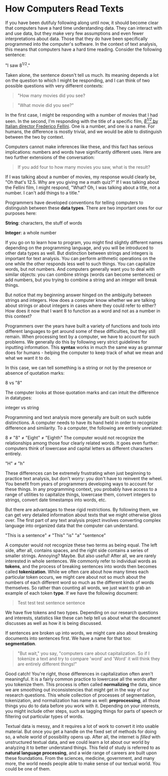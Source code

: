 # How Computers Read Texts

If you have been dutifuly following along until now, it should become clear that computers have a hard time understanding data. They can interact with and use data, but they make very few assumptions and even fewer interpretations about data. Those that they do have been specifically programmed into the computer's software. In the context of text analysis, this means that computers have a hard time reading. Consider the following sentence:

"I saw 8<sup>1/2</sup>."

Taken alone, the sentence doesn't tell us much. Its meaning depends a lot on the question to which I might be responding, and I can think of two possible questions with very different contexts:

> "How many movies did you see?

> "What movie did you see?"

In the first case, I might be responding with a number of movies that I had seen. In the second, I'm responding with the title of a specific film, [*8<sup>1/2</sup>* by Italian director Frederico Fellini](https://en.wikipedia.org/wiki/8%C2%BD). One is a number, and one is a name. For humans, the difference is mostly trivial, and we would be able to distinguish between the two by context. 

Computers cannot make inferences like these, and this fact has serious implications: numbers and words have significantly different uses. Here are two further extensions of the conversation:

> If you add four to how many movies you saw, what is the result?

If I was talking about a number of movies, my response would clearly be, "Oh that's 12.5. Why are you giving me a math quiz?" If I was talking about the Fellini film, I might respond, "What? Oh, I was talking about a title, not a number. I can't add things to a title."

Programmers have developed conventions for telling computers to distinguish between these **data types**.  There are two important ones for our purposes here:

**String**: characters, the stuff of words

**Integer**: a whole number

If you go on to learn how to program, you might find slightly different names depending on the programming language, and you will be introduced to other data types as well. But distinction between strings and integers is important for text analysis. You can perform arithmetic operations on the one while the other responds less well to such things. You can capitalize words, but not numbers. And computers generally want you to deal with similar objects: you can combine strings (words can become sentences) or add numbers, but you trying to combine a string and an integer will break things.

But notice that my beginning answer hinged on the ambiguity between strings and integers. How does a computer know whether we are talking about strings or about integers in cases where they could refer to either? How does it now that I want 8 to function as a word and not as a number in this context?

Programmers over the years have built a variety of functions and tools into different languages to get around some of these difficulties, but they still remain. When processing text by a computer, we have to account for such problems. We generally do this by following very strict guidelines for inputting information. This **syntax** works in much the same way as grammar does for humans - helping the computer to keep track of what we mean and what we want it to do. 

In this case, we can tell something is a string or not by the presence or absence of quotation marks:

8 vs "8"

The computer looks at those quotation marks and can intuit the difference in datatypes: 

integer vs string

Programming and text analysis more generally are built on such subtle distinctions. A computer needs to have its hand held in order to recognize difference and similarity. To a computer, the following are entirely unrelated:

8 ≠ "8" ≠ "Eight" ≠ "Eighth"
The computer would not recognize the relationships among those four clearly related words. It goes even further: computers think of lowercase and capital letters as different characters entirely. 

"H" ≠ "h"

These differences can be extremely frustrating when just beginning to practice text analysis, but don't worry: you don't have to reinvent the wheel. You benefit from years of programmers developing ways to account for these things. In any programming context, you probably have access to a range of utilities to capitalize things, lowercase them, convert integers to strings, convert date timestamps into words, etc. 

But there are advantages to these rigid restrictions. By following them, we can get very detailed information about texts that we might otherwise gloss over. The first part of any text analysis project involves converting complex language into organized data that the computer can understand. 

"This is a sentence" ≠ "This" "is" "a" "sentence"

A computer would not recognize these two terms as being equal. The left side, after all, contains spaces, and the right side contains a series of smaller strings. Annoying? Maybe. But also useful! After all, we are rarely interested in whole sentences. We commonly refer to individual words as **tokens**, and the process of breaking sentences into words then becomes called **tokenization**. While we often care about how many times each particular token occurs, we might care about not so much about the numbers of each different word so much as the different kinds of words themselves. So rather than counting all words, we just want to grab an example of each token **type**. If we have the following document:

> Test test test sentence sentence

We have five tokens and two types. Depending on our research questions and interests, statistics like these can help tell us about what the document discusses as well as how it is being discussed.

If sentences are broken up into words, we might care also about breaking documents into sentences first. We have a name for that too: **segmentation**.

> "But wait," you say, "computers care about capitalization. So if I tokenize a text and try to compare 'word' and 'Word' it will think they are entirely different things!" 

Good catch! You're right, those differences in capitalization often aren't meaningful. It is a fairly common practice to lowercase all the words after you tokenize them. This process is often called **normalizing** the data, since we are smoothing out inconsistencies that might get in the way of our research questions. This whole collection of processes of segmentation, tokenization, and normalization has name as well: **preprocessing**, all those things you do to data before you work with it. Depending on your interests, you might include other steps, such as tagging things for parts of speech or filtering out particular types of words.

Textual data is messy, and it requires a lot of work to convert it into usable material. But once you get a handle on the fixed set of methods for doing so, a whole world of possibility opens up. After all, the internet is *filled* with unstructured textual data, and we could learn a lot about our world by analyzing it to better understand things. This field of study is referred to as **natural language processing**, and a wide range of careers are built upon these foundations. From the sciences, medicine, government, and many more, the world needs people able to make sense of our textual world. You could be one of them.
